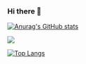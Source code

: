 ### Hi there 👋

[![Anurag's GitHub stats](https://github-readme-stats.vercel.app/api?username=jacksonwun&show_icons=true&theme=radical)](https://github.com/anuraghazra/github-readme-stats)

![](https://komarev.com/ghpvc/?username=jacksonwun&style=flat-square&color=blue)

[![Top Langs](https://github-readme-stats.vercel.app/api/top-langs/?username=jacksonwun)](https://github.com/anuraghazra/github-readme-stats)

<!--
**jacksonwun/jacksonwun** is a ✨ _special_ ✨ repository because its `README.md` (this file) appears on your GitHub profile.

Here are some ideas to get you started:

- 🔭 I’m currently working on ...
- 🌱 I’m currently learning ...
- 👯 I’m looking to collaborate on ...
- 🤔 I’m looking for help with ...
- 💬 Ask me about ...
- 📫 How to reach me: ...
- 😄 Pronouns: ...
- ⚡ Fun fact: ...
-->
